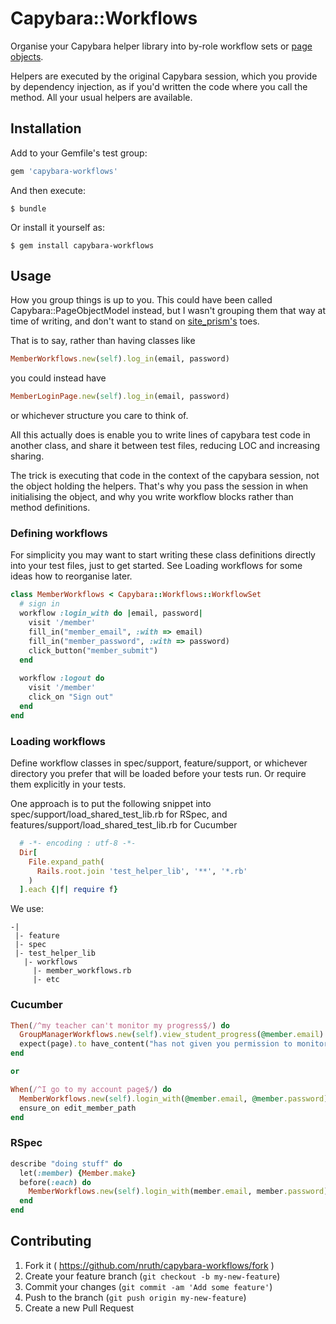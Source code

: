 # Capybara::Workflows

Organise your Capybara helper library into by-role workflow sets or [page objects](https://code.google.com/p/selenium/wiki/PageObjects).

Helpers are executed by the original Capybara session, which you provide by dependency injection, as if you'd written the code where you call the method. All your usual helpers are available.

## Installation

Add to your Gemfile's test group:

```ruby
gem 'capybara-workflows'
```

And then execute:

    $ bundle

Or install it yourself as:

    $ gem install capybara-workflows

## Usage

How you group things is up to you. This could have been called Capybara::PageObjectModel instead, but I wasn't grouping them that way at time of writing, and don't want to stand on [site_prism's](https://github.com/natritmeyer/site_prism) toes.

That is to say, rather than having classes like 

```ruby
MemberWorkflows.new(self).log_in(email, password)
```

you could instead have 

```ruby
MemberLoginPage.new(self).log_in(email, password)
```

or whichever structure you care to think of.

All this actually does is enable you to write lines of capybara test code in another class, and share it between test files, reducing LOC and increasing sharing.

The trick is executing that code in the context of the capybara session, not the object holding the helpers. That's why you pass the session in when initialising the object, and why you write workflow blocks rather than method definitions.


### Defining workflows

For simplicity you may want to start writing these class definitions directly into your test files, just to get started. See Loading workflows for some ideas how to reorganise later.

```ruby
class MemberWorkflows < Capybara::Workflows::WorkflowSet
  # sign in
  workflow :login_with do |email, password|
    visit '/member'
    fill_in("member_email", :with => email)  
    fill_in("member_password", :with => password)
    click_button("member_submit")
  end
  
  workflow :logout do
    visit '/member'
    click_on "Sign out"
  end
end
```

### Loading workflows

Define workflow classes in spec/support, feature/support, or whichever directory you prefer that will be loaded before your tests run. Or require them explicitly in your tests.

One approach is to put the following snippet into spec/support/load_shared_test_lib.rb for RSpec, and features/support/load_shared_test_lib.rb for Cucumber

```ruby
  # -*- encoding : utf-8 -*-
  Dir[
    File.expand_path(
      Rails.root.join 'test_helper_lib', '**', '*.rb'
    )
  ].each {|f| require f}
```

We use:

```
-|
 |- feature
 |- spec
 |- test_helper_lib 
   |- workflows
     |- member_workflows.rb
     |- etc
```


### Cucumber

```ruby
Then(/^my teacher can't monitor my progress$/) do
  GroupManagerWorkflows.new(self).view_student_progress(@member.email)
  expect(page).to have_content("has not given you permission to monitor their progress. Please ask them to add you to their supervisor list in their account settings page.")
end

or

When(/^I go to my account page$/) do
  MemberWorkflows.new(self).login_with(@member.email, @member.password)
  ensure_on edit_member_path
end
```

### RSpec

```ruby
describe "doing stuff" do
  let(:member) {Member.make}
  before(:each) do
    MemberWorkflows.new(self).login_with(member.email, member.password)
  end
end
```

## Contributing

1. Fork it ( https://github.com/nruth/capybara-workflows/fork )
2. Create your feature branch (`git checkout -b my-new-feature`)
3. Commit your changes (`git commit -am 'Add some feature'`)
4. Push to the branch (`git push origin my-new-feature`)
5. Create a new Pull Request
